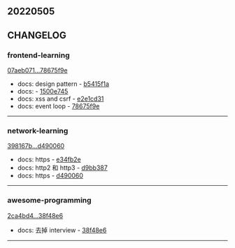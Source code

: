 ## 20220505

## CHANGELOG

### frontend-learning

[07aeb071...78675f9e](https://github.com/zhbhun/frontend-learning/compare/07aeb071...78675f9e)

* docs: design pattern - [b5415f1a](https://github.com/zhbhun/frontend-learning/commit/b5415f1af889a05edaf4135a1efeb79201c98547)
* docs: - [1500e745](https://github.com/zhbhun/frontend-learning/commit/1500e745e58725110514dc8ac54050c9db2f4749)
* docs: xss and csrf - [e2e1cd31](https://github.com/zhbhun/frontend-learning/commit/e2e1cd31745e6b87f4a8944c63a949fa37e2cf87)
* docs: event loop - [78675f9e](https://github.com/zhbhun/frontend-learning/commit/78675f9efa2394dacb714577462dfd8f097b1ba2)

---

### network-learning

[398167b...d490060](https://github.com/zhbhun/network-learning/compare/398167b...d490060)

* docs: https - [e34fb2e](https://github.com/zhbhun/network-learning/commit/e34fb2ef35b1dd70f219f21d3a2c98d221e23d16)
* docs: http2 和 http3 - [d9bb387](https://github.com/zhbhun/network-learning/commit/d9bb387d21bf9d3092a1170807024b2d9e1c3b11)
* docs: https - [d490060](https://github.com/zhbhun/network-learning/commit/d490060b26b5e0970b175427a21b48f4126bd09f)

---

### awesome-programming

[2ca4bd4...38f48e6](https://github.com/zhbhun/awesome-programming/compare/2ca4bd4...38f48e6)

* docs: 去掉 interview - [38f48e6](https://github.com/zhbhun/awesome-programming/commit/38f48e69f95454f60cb02f02bd9bfd1be692c9dc)

---

